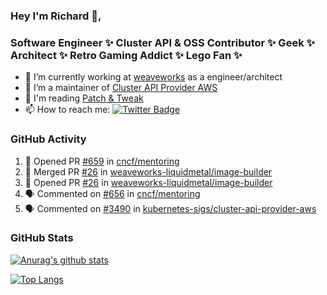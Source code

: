 ### Hey I'm Richard 👋, 

<h3 align="left">Software Engineer ✨ Cluster API & OSS Contributor ✨ Geek ✨ Architect ✨ Retro Gaming Addict ✨ Lego Fan ✨</h3>

- 🔭 I’m currently working at [weaveworks](https://github.com/weaveworks) as a engineer/architect
- 👯 I’m a maintainer of [Cluster API Provider AWS](https://github.com/kubernetes-sigs/cluster-api-provider-aws)
- 💬 I'm reading [Patch & Tweak](https://bjooks.com/products/patch-tweak-exploring-modular-synthesis)
- 📫 How to reach me: [![Twitter Badge](https://img.shields.io/badge/-@fruit_case-00acee?style=flat&logo=Twitter&logoColor=white)](https://twitter.com/intent/follow?screen_name=fruit_case "Follow on Twitter")

### GitHub Activity 

<!--START_SECTION:activity-->
1. 💪 Opened PR [#659](https://github.com/cncf/mentoring/pull/659) in [cncf/mentoring](https://github.com/cncf/mentoring)
2. 🎉 Merged PR [#26](https://github.com/weaveworks-liquidmetal/image-builder/pull/26) in [weaveworks-liquidmetal/image-builder](https://github.com/weaveworks-liquidmetal/image-builder)
3. 💪 Opened PR [#26](https://github.com/weaveworks-liquidmetal/image-builder/pull/26) in [weaveworks-liquidmetal/image-builder](https://github.com/weaveworks-liquidmetal/image-builder)
4. 🗣 Commented on [#656](https://github.com/cncf/mentoring/issues/656) in [cncf/mentoring](https://github.com/cncf/mentoring)
5. 🗣 Commented on [#3490](https://github.com/kubernetes-sigs/cluster-api-provider-aws/issues/3490) in [kubernetes-sigs/cluster-api-provider-aws](https://github.com/kubernetes-sigs/cluster-api-provider-aws)
<!--END_SECTION:activity-->

### GitHub Stats

[![Anurag's github stats](https://github-readme-stats.vercel.app/api?username=richardcase&count_private=true&show_icons=true)](https://github.com/anuraghazra/github-readme-stats)

[![Top Langs](https://github-readme-stats.vercel.app/api/top-langs/?username=richardcase&hide=html&layout=compact)](https://github.com/anuraghazra/github-readme-stats)
